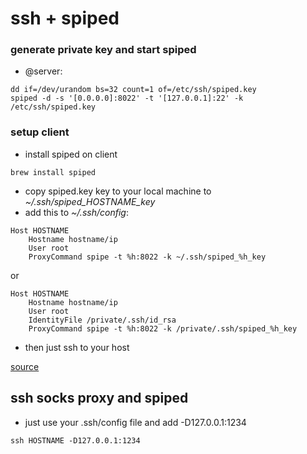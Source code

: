 # ssh + spiped

### generate private key and start spiped
* @server:

```
dd if=/dev/urandom bs=32 count=1 of=/etc/ssh/spiped.key
spiped -d -s '[0.0.0.0]:8022' -t '[127.0.0.1]:22' -k /etc/ssh/spiped.key
```

### setup client
* install spiped on client

```
brew install spiped
```

* copy spiped.key key to your local machine to *~/.ssh/spiped_HOSTNAME_key*
* add this to *~/.ssh/config*:

```
Host HOSTNAME
    Hostname hostname/ip
    User root
    ProxyCommand spipe -t %h:8022 -k ~/.ssh/spiped_%h_key
```

or

```
Host HOSTNAME
    Hostname hostname/ip
    User root
    IdentityFile /private/.ssh/id_rsa
    ProxyCommand spipe -t %h:8022 -k /private/.ssh/spiped_%h_key
```

* then just ssh to your host

[source](http://www.daemonology.net/blog/2012-08-30-protecting-sshd-using-spiped.html)

## ssh socks proxy and spiped
* just use your .ssh/config file and add -D127.0.0.1:1234

```
ssh HOSTNAME -D127.0.0.1:1234
```